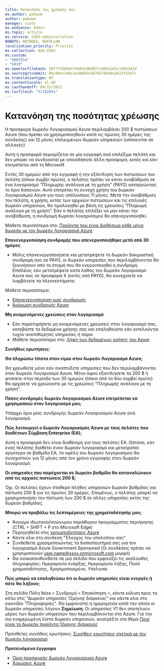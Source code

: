 ```yaml
---
title: Κατανόηση της χρέωσής σας
ms.author: pebaum
author: pebaum
manager: scotv
ms.audience: Admin
ms.topic: article
ms.service: o365-administration
ROBOTS: NOINDEX, NOFOLLOW
localization_priority: Priority
ms.collection: Adm_O365
ms.custom:
- "9003554"
- "6819"
ms.openlocfilehash: 58f775b89e574b03ad8d927c0952ad1c1d66243d
ms.sourcegitcommit: 8bc60ec34bc1e40685e3976576e04a2623f63a7c
ms.translationtype: HT
ms.contentlocale: el-GR
ms.lasthandoff: 04/15/2021
ms.locfileid: "51782691"
---
```

# <a name="understand-billing-amount"></a>Κατανόηση της ποσότητας χρέωσης

Η προσφορά δωρεάν Λογαριασμού Azure περιλαμβάνει 200 $ πιστώσεων Azure (που πρέπει να χρησιμοποιηθούν κατά τις πρώτες 30 ημέρες της σύνδεσης) και 12 μήνες επιλεγμένων δωρεάν υπηρεσιών (υπόκεινται σε αλλαγές)

Αυτή η προσφορά περιορίζεται σε μία εγγραφή ανά επιλέξιμο πελάτη και δεν μπορεί να συνδυαστεί με οποιαδήποτε άλλη προσφορά, εκτός και εάν επιτρέπεται από τη Microsoft

Εντός 30 ημερών από την εγγραφή ή την εξάντληση των πιστώσεων του πελάτη (όποιο συμβεί πρώτο), ο πελάτης πρέπει να κάνει αναβάθμιση σε ένα λογαριασμό "Πληρωμής ανάλογα με τη χρήση" (PAYG) καταργώντας το όριο δαπανών. Αυτό επιτρέπει τη συνεχή χρήση του δωρεάν Λογαριασμού Azure για τους υπόλοιπους 11 μήνες. Μετά την αναβάθμιση του πελάτη, η χρήση, εκτός των αρχικών πιστώσεων και τις επιλογές δωρεάν υπηρεσιών, θα τιμολογηθεί με βάση τις χρεώσεις "Πληρωμή ανάλογα με τη χρήση". Εάν ο πελάτης επιλέξει να μην κάνει την αναβάθμιση, η συνδρομή δωρεάν λογαριασμού θα απενεργοποιηθεί.

Μάθετε περισσότερα στο: [Προϊόντα που είναι διαθέσιμα κάθε μήνα δωρεάν με τον δωρεάν Λογαριασμό Azure](https://azure.microsoft.com/free/free-account-faq/)

**Επανενεργοποίηση συνδρομής που απενεργοποιήθηκε μετά από 30 ημέρες**

- Μόλις επανενεργοποιήσετε και μετατρέψετε τη δωρεάν δοκιμαστική συνδρομή σας σε PAYG, οι δωρεάν υπηρεσίες που περιλαμβάνονται θα ξεκινήσουν από τη στιγμή που θα ενεργοποιηθεί η συνδρομή. Επιπλέον, εάν μετατρέψετε κατά λάθος τον δωρεάν Λογαριασμό Azure σας σε προσφορά X (εκτός από PAYG), θα συνεχίσετε να λαμβάνετε τα πλεονεκτήματα.

Μάθετε περισσότερα: 
- [Επανενεργοποίηση μιας συνδρομής](https://docs.microsoft.com/azure/billing/billing-subscription-become-disable?WT.mc_id=Portal-Microsoft_Azure_Support)
- [Ακύρωση συνδρομής Azure](https://docs.microsoft.com/azure/billing/billing-how-to-cancel-azure-subscription?WT.mc_id=Portal-Microsoft_Azure_Support)

**Μη αναμενόμενες χρεώσεις στον λογαριασμό**

- Εάν παρατηρήσετε μη αναμενόμενες χρεώσεις στον λογαριασμό σας, κατεβάστε τα δεδομένα χρήσης σας και επαληθεύστε εάν εκτελούνται τυχόν ανεπιθύμητες υπηρεσίες ή πόροι
- Μάθετε περισσότερα στο: [Λήψη των δεδομένων χρήσης του Azure](https://docs.microsoft.com/azure/billing/billing-download-azure-invoice-daily-usage-date?WT.mc_id=Portal-Microsoft_Azure_Support#download-usage)

**Συνήθεις ερωτήσεις:**

**Θα πληρώσω τίποτα όταν είμαι στον δωρεάν Λογαριασμό Azure;**

Θα χρεωθείτε μόνο εάν αναπτύξετε υπηρεσίες που δεν περιλαμβάνονται στον δωρεάν Λογαριασμό Azure. Μόνο αφού εξαντλήσετε τα 200 $ ή φτάσετε στην περίοδο των 30 ημερών (όποιο από τα δύο συμβεί πρώτο) θα αρχίσετε να χρεώνεστε με τις χρεώσεις "Πληρωμής ανάλογα με τη χρήση".

**Πόσες συνδρομές δωρεάν Λογαριασμού Azure επιτρέπεται να χρησιμοποιώ στον λογαριασμό μου;**  

Υπάρχει όριο μίας συνδρομής δωρεάν Λογαριασμού Azure ανά λογαριασμό.

**Πώς λειτουργεί ο δωρεάν Λογαριασμός Azure με τους πελάτες που διαθέτουν Σύμβαση Enterprise (EA);**  

Αυτή η προσφορά δεν είναι διαθέσιμη για τους πελάτες EA. Ωστόσο, εάν ένας πελάτης διαθέτει έναν δωρεάν λογαριασμό και μετατραπεί αργότερα σε βαθμίδα EA, τα οφέλη του δωρεάν λογαριασμού θα συνεχιστούν για 12 μήνες από τον χρόνο εγγραφής στον δωρεάν λογαριασμό.

**Οι υπηρεσίες που παρέχονται σε δωρεάν βαθμίδα θα καταναλώνουν από τις αρχικές πιστώσεις 200 $;**  

Όχι. Οι πελάτες έχουν σταθερό πλήθος υπηρεσιών δωρεάν βαθμίδας και πίστωση 200 $ για τις πρώτες 30 ημέρες. Επομένως, ο πελάτης μπορεί να χρησιμοποιήσει την πίστωση των 200 $ σε άλλες υπηρεσίες εκτός της δωρεάν βαθμίδας.

**Μπορώ να προβάλω τις λεπτομέρειες της χρηματοδότησής μου;**

- Άνοιγμα ιδιωτικού/ανώνυμου παράθυρου προγράμματος περιήγησης (CTRL + SHIFT + P στο Microsoft Edge)
- Περιηγηθείτε στις [χρηματοδοτήσεις Azure](http://www.microsoftazuresponsorships.com/)
- Κάντε κλικ στη σύνδεση "Έλεγχος του υπολοίπου σας"
- Συνδεθείτε χρησιμοποιώντας τα διαπιστευτήριά σας για τον λογαριασμό Azure Government Sponsored (Οι συνδέσεις πρέπει να χρησιμοποιούν user.name@xxxx.onmicrosoft.com μορφή)
- Θα ανακατευθυνθείτε σε μια σελίδα που εμφανίζει τις ακόλουθες πληροφορίες: Ημερομηνία έναρξης, Ημερομηνία λήξης, Ποσό χρηματοδότησης, Χρησιμοποιημένο, Υπόλοιπο

**Πώς μπορώ να επαληθεύσω ότι οι δωρεάν υπηρεσίες είναι ενεργές ή πότε θα λήξουν;**

Στη σελίδα Πύλη Ibiza > Συνδρομή > Επισκόπηση >, κάντε κύλιση προς τα κάτω στις "Δωρεάν υπηρεσίες 12μηνης διάρκειας" και κάντε κλικ στο εικονίδιο "Πληροφορίες". Θα εμφανιστεί η ημερομηνία κατά την οποία οι δωρεάν υπηρεσίες λήγουν **Σημείωση**: Οι υπηρεσίες V1 δεν αποτελούν μέρος των δωρεάν υπηρεσιών που περιλαμβάνονται στο Azure. Για την πιο ενημερωμένη λίστα δωρεάν υπηρεσιών, ανατρέξτε στο θέμα [Ποια είναι τα δωρεάν προϊόντα 12μηνης διάρκειας](http://www.microsoftazuresponsorships.com/)

Πρόσθετες συνήθεις ερωτήσεις: [Συνήθεις ερωτήσεις σχετικά με τον δωρεάν λογαριασμό](https://azure.microsoft.com/free/free-account-faq/)

**Προτεινόμενα έγγραφα**

- [Όροι προσφοράς δωρεάν Λογαριασμού Azure](https://azure.microsoft.com/offers/ms-azr-0044p/)
- [Χρεώσεις Azure](https://azure.microsoft.com/pricing/)